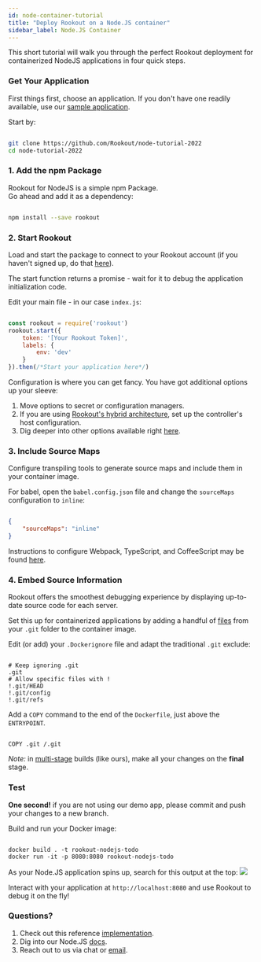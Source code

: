 ```yaml
---
id: node-container-tutorial
title: "Deploy Rookout on a Node.JS container"
sidebar_label: Node.JS Container
---
```

This short tutorial will walk you through the perfect Rookout deployment for containerized NodeJS applications in four quick steps.

### Get Your Application

First things first, choose an application.
If you don't have one readily available, use our [sample application](https://github.com/Rookout/node-tutorial-2022).  

Start by:

```bash

git clone https://github.com/Rookout/node-tutorial-2022
cd node-tutorial-2022

```

### 1. Add the npm Package

Rookout for NodeJS is a simple npm Package.  
Go ahead and add it as a dependency:

```bash

npm install --save rookout

```

### 2. Start Rookout

Load and start the package to connect to your Rookout account (if you haven't signed up, do that [here](https://app.rookout.com/#mode=signUp)).

The start function returns a promise - wait for it to debug the application initialization code.

Edit your main file - in our case `index.js`:

```javascript

const rookout = require('rookout')
rookout.start({ 
    token: '[Your Rookout Token]',
    labels: {
        env: 'dev'
    }
}).then(/*Start your application here*/)

```

<div className="rookout-org-info" />

Configuration is where you can get fancy. You have got additional options up your sleeve:

1.  Move options to secret or configuration managers.
2.  If you are using [Rookout's hybrid architecture](hybrid-deployments.mdx), set up the controller's host configuration.
3.  Dig deeper into other options available right [here](node-setup.mdx#configuration).

### 3. Include Source Maps

Configure transpiling tools to generate source maps and include them in your container image.

For babel, open the `babel.config.json` file and change the `sourceMaps` configuration to `inline`:

```json

{
    "sourceMaps": "inline"
}

```

Instructions to configure Webpack, TypeScript, and CoffeeScript may be found [here](https://docs.rookout.com/docs/node-setup/#source-maps).

### 4. Embed Source Information

Rookout offers the smoothest debugging experience by displaying up-to-date source code for each server.

Set this up for containerized applications by adding a handful of [files](https://www.rookout.com/blog/embedding-source-code-version-information-in-docker-images/) from your `.git` folder to the container image.  

Edit (or add) your `.Dockerignore` file and adapt the traditional `.git` exclude:

```ignore

# Keep ignoring .git
.git
# Allow specific files with !
!.git/HEAD
!.git/config
!.git/refs

```

Add a `COPY` command to the end of the `Dockerfile`, just above the `ENTRYPOINT`.

```docker

COPY .git /.git

```

_Note:_ in [multi-stage](https://docs.docker.com/develop/develop-images/multistage-build/) builds (like ours), make all your changes on the **final** stage.

### Test

**One second!** if you are not using our demo app, please commit and push your changes to a new branch.

Build and run your Docker image:

```

docker build . -t rookout-nodejs-todo
docker run -it -p 8080:8080 rookout-nodejs-todo

```

As your Node.JS application spins up, search for this output at the top:
<img src="/img/screenshots/nodejs_success.png" />

Interact with your application at `http://localhost:8080` and use Rookout to debug it on the fly!

### Questions?

1.  Check out this reference [implementation](https://github.com/Rookout/node-tutorial-2022/compare/configure-rookout).
2.  Dig into our Node.JS [docs](node-setup.mdx).
3.  Reach out to us via chat or [email](mailto:support@rookout.com).
